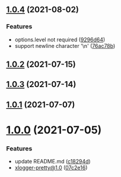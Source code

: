 ## [1.0.4](https://github.com/xinlei3166/xlogger-pretty/compare/v1.0.2...v1.0.4) (2021-08-02)


### Features

* options.level not required ([9296d64](https://github.com/xinlei3166/xlogger-pretty/commit/9296d646e21fa372247a02bf3ab9679afab57ed6))
* support newline character '\n' ([76ac78b](https://github.com/xinlei3166/xlogger-pretty/commit/76ac78b9d7b3e3f35b3ded0e91a922b9ff2c2e6f))



## [1.0.2](https://github.com/xinlei3166/xlogger-pretty/compare/v1.0.3...v1.0.2) (2021-07-15)



## [1.0.3](https://github.com/xinlei3166/xlogger-pretty/compare/v1.0.1...v1.0.3) (2021-07-14)



## [1.0.1](https://github.com/xinlei3166/xlogger-pretty/compare/v1.0.0...v1.0.1) (2021-07-07)



# [1.0.0](https://github.com/xinlei3166/xlogger-pretty/compare/07c2e160edf46e7477efc433593b9642522a94fc...v1.0.0) (2021-07-05)


### Features

* update README.md ([c18294d](https://github.com/xinlei3166/xlogger-pretty/commit/c18294d762d20341c2411f1cd9acd6770ead6524))
* xlogger-pretty@1.0 ([07c2e16](https://github.com/xinlei3166/xlogger-pretty/commit/07c2e160edf46e7477efc433593b9642522a94fc))



